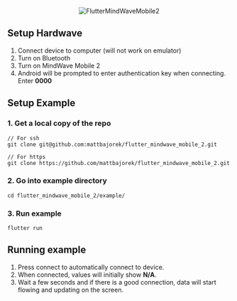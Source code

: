 <p align="center">
<img alt="FlutterMindWaveMobile2" src="https://github.com/mattbajorek/flutter_mindwave_mobile_2/blob/master/example/site/Flutter%20MindWave%20Mobile%202%20Android%20Example.png?raw=true" style="max-width: 300px"/>
</p>

## Setup Hardwave

1. Connect device to computer (will not work on emulator)
2. Turn on Bluetooth
3. Turn on MindWave Mobile 2
4. Android will be prompted to enter authentication key when connecting.  Enter **0000**

## Setup Example

### 1. Get a local copy of the repo

```
// For ssh
git clone git@github.com:mattbajorek/flutter_mindwave_mobile_2.git

// For https
git clone https://github.com/mattbajorek/flutter_mindwave_mobile_2.git
```

### 2. Go into example directory

```
cd flutter_mindwave_mobile_2/example/
```

### 3. Run example

```
flutter run
```

## Running example

1. Press connect to automatically connect to device.
2. When connected, values will initially show **N/A**.
3. Wait a few seconds and if there is a good connection, data will start flowing and updating on the screen.